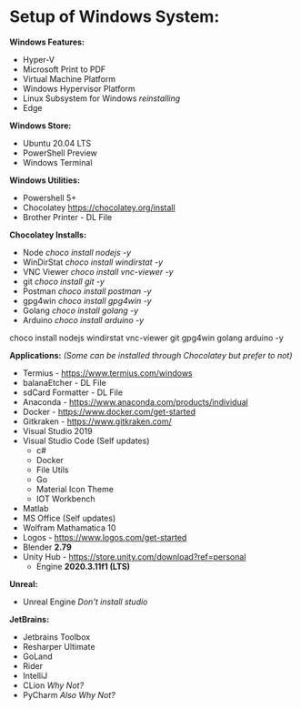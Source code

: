 # Setup of Windows System:

**Windows Features:**
- Hyper-V
- Microsoft Print to PDF
- Virtual Machine Platform
- Windows Hypervisor Platform
- Linux Subsystem for Windows _reinstalling_
- Edge

**Windows Store:**
- Ubuntu 20.04 LTS
- PowerShell Preview
- Windows Terminal
  
**Windows Utilities:**
- Powershell 5+
- Chocolatey https://chocolatey.org/install
- Brother Printer - DL File

    
**Chocolatey Installs:**
- Node _choco install nodejs -y_
- WinDirStat _choco install windirstat -y_
- VNC Viewer _choco install vnc-viewer -y_
- git _choco install git -y_
- Postman _choco install postman -y_
- gpg4win _choco install gpg4win -y_
- Golang _choco install golang -y_
- Arduino _choco install arduino -y_

choco install nodejs windirstat vnc-viewer git gpg4win golang arduino -y

  
**Applications:** _(Some can be installed through Chocolatey but prefer to not)_
- Termius - https://www.termius.com/windows
- balanaEtcher - DL File
- sdCard Formatter - DL File
- Anaconda - https://www.anaconda.com/products/individual
- Docker - https://www.docker.com/get-started
- Gitkraken - https://www.gitkraken.com/
- Visual Studio 2019 
- Visual Studio Code (Self updates)
  - c#
  - Docker
  - File Utils
  - Go
  - Material Icon Theme
  - IOT Workbench
- Matlab
- MS Office (Self updates)
- Wolfram Mathamatica 10
- Logos - https://www.logos.com/get-started
- Blender **2.79**
- Unity Hub - https://store.unity.com/download?ref=personal
  - Engine **2020.3.11f1 (LTS)**

**Unreal:**
- Unreal Engine _Don't install studio_

**JetBrains:**
- Jetbrains Toolbox
- Resharper Ultimate
- GoLand
- Rider
- IntelliJ
- CLion _Why Not?_
- PyCharm _Also Why Not?_
